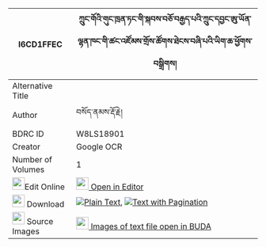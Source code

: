 |I6CD1FFEC|ཀྲུང་གོའི་གུང་ཁྲན་ཏང་གི་སྐབས་བཅོ་བརྒྱད་པའི་ཀྲུང་དབྱང་ཨུ་ཡོན་ལྷན་ཁང་གི་ཚང་འཛོམས་གྲོས་ཚོགས་ཐེངས་བཞི་པའི་ཡིག་ཆ་ཕྱོགས་བསྒྲིགས། 
| --- | --- 
|Alternative Title |
|Author| བསོད་ནམས་རྡོ་རྗེ།
|BDRC ID | W8LS18901
|Creator | Google OCR
|Number of Volumes| 1
|<img width="25" src="https://img.icons8.com/color/25/000000/edit-property.png">Edit Online| [<img width="25" src="https://avatars.githubusercontent.com/u/45091458?s=200&v=4"> Open in Editor](http://editor.openpecha.org/I6CD1FFEC)
|<img width="25" src="https://img.icons8.com/fluent/48/000000/download-2.png"/>  Download | [![](https://img.icons8.com/color/20/000000/txt.png)Plain Text](https://github.com/Openpecha/I6CD1FFEC/releases/download/v2/trung_go_i_gungtrentang_gi_kab_plain_I6CD1FFEC.zip), [![](https://img.icons8.com/color/20/000000/txt.png)Text with Pagination](https://github.com/Openpecha/I6CD1FFEC/releases/download/v2/trung_go_i_gungtrentang_gi_kab_pages_I6CD1FFEC.zip)
|<img width="25" src="https://img.icons8.com/plasticine/100/000000/pictures-folder.png"/>  Source Images | [<img width="25" src="https://library.bdrc.io/icons/BUDA-small.svg"> Images of text file open in BUDA](https://library.bdrc.io/show/bdr:W8LS18901)